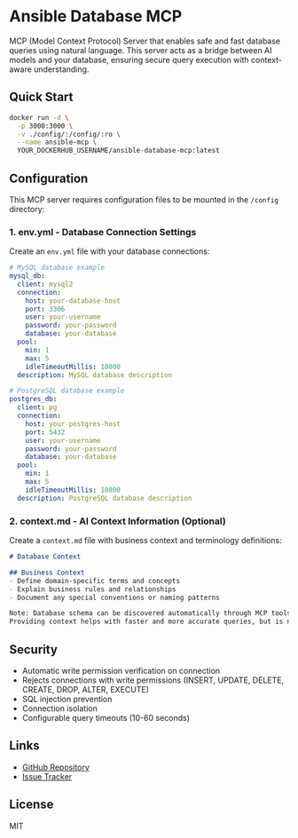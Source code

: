 # Ansible Database MCP

MCP (Model Context Protocol) Server that enables safe and fast database queries using natural language. This server acts as a bridge between AI models and your database, ensuring secure query execution with context-aware understanding.

## Quick Start

```bash
docker run -d \
  -p 3000:3000 \
  -v ./config/:/config/:ro \
  --name ansible-mcp \
  YOUR_DOCKERHUB_USERNAME/ansible-database-mcp:latest
```

## Configuration

This MCP server requires configuration files to be mounted in the `/config` directory:

### 1. env.yml - Database Connection Settings

Create an `env.yml` file with your database connections:

```yaml
# MySQL database example
mysql_db:
  client: mysql2
  connection:
    host: your-database-host
    port: 3306
    user: your-username
    password: your-password
    database: your-database
  pool:
    min: 1
    max: 5
    idleTimeoutMillis: 10000
  description: MySQL database description

# PostgreSQL database example
postgres_db:
  client: pg
  connection:
    host: your-postgres-host
    port: 5432
    user: your-username
    password: your-password
    database: your-database
  pool:
    min: 1
    max: 5
    idleTimeoutMillis: 10000
  description: PostgreSQL database description
```

### 2. context.md - AI Context Information (Optional)

Create a `context.md` file with business context and terminology definitions:

```markdown
# Database Context

## Business Context
- Define domain-specific terms and concepts
- Explain business rules and relationships
- Document any special conventions or naming patterns

Note: Database schema can be discovered automatically through MCP tools.
Providing context helps with faster and more accurate queries, but is not required.
```

## Security

- Automatic write permission verification on connection
- Rejects connections with write permissions (INSERT, UPDATE, DELETE, CREATE, DROP, ALTER, EXECUTE)
- SQL injection prevention
- Connection isolation
- Configurable query timeouts (10-60 seconds)

## Links

- [GitHub Repository](https://github.com/ESnark/ansible-database-mcp)
- [Issue Tracker](https://github.com/ESnark/ansible-database-mcp/issues)

## License

MIT